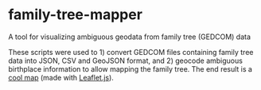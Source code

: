 # family-tree-mapper
A tool for visualizing ambiguous geodata from family tree (GEDCOM) data

These scripts were used to 1) convert GEDCOM files containing family tree data into JSON, CSV and GeoJSON format, and 2) geocode ambiguous birthplace information to allow mapping the family tree. The end result is a [cool map](https://timpel.github.io/projects/2_family_tree_mapper/) (made with [Leaflet.js](https://leafletjs.com/)).
